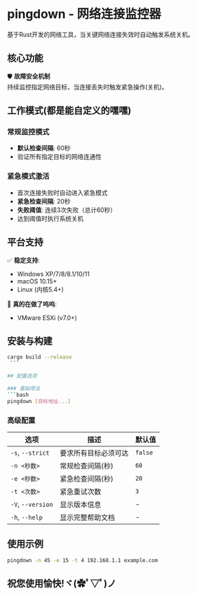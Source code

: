 # pingdown - 网络连接监控器

基于Rust开发的网络工具，当关键网络连接失效时自动触发系统关机。

## 核心功能

🛡️ **故障安全机制**  
持续监控指定网络目标，当连接丢失时触发紧急操作(关机)。

## 工作模式(都是能自定义的嘿嘿)

### 常规监控模式
- **默认检查间隔**: 60秒
- 验证所有指定目标的网络连通性

### 紧急模式激活
- 首次连接失败时自动进入紧急模式
- **紧急检查间隔**: 20秒
- **失败阈值**: 连续3次失败（总计60秒）
- 达到阈值时执行系统关机

## 平台支持
✅ **稳定支持**:
- Windows XP/7/8/8.1/10/11
- macOS 10.15+
- Linux (内核5.4+)

🔧 **真的在做了呜呜**:
- VMware ESXi (v7.0+)

## 安装与构建
```bash
cargo build --release
 ```

## 配置选项

### 基础用法
```bash
pingdown [目标地址...]
```
### 高级配置

| 选项               | 描述                              | 默认值  |
|--------------------|-----------------------------------|---------|
| `-s`, `--strict`   | 要求所有目标必须可达               | `false` |
| `-n <秒数>`        | 常规检查间隔(秒)                  | `60`    |
| `-e <秒数>`        | 紧急检查间隔(秒)                  | `20`    |
| `-t <次数>`        | 紧急重试次数                      | `3`     |
| `-V`, `--version`  | 显示版本信息                      | -       |
| `-h`, `--help`     | 显示完整帮助文档                  | -       |

## 使用示例
```bash
pingdown -n 45 -e 15 -t 4 192.168.1.1 example.com
```

## 祝您使用愉快!ヾ(✿ﾟ▽ﾟ)ノ











